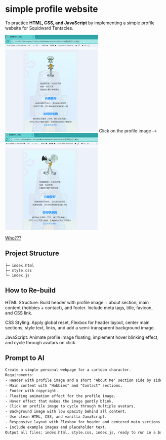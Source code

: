# simple profile website

To practice **HTML, CSS, and JavaScript** by implementing a simple profile website for Squidward Tentacles.

<img src="./images/screenshot1.png" alt="Breakout Screenshot" width="300"> Click on the profile image-->
<img src="./images/screenshot2.png" alt="Breakout Screenshot" width="300">

[Who???](https://spongebob.fandom.com/wiki/Squidward_Tentacles)

## Project Structure

```
├─ index.html
├─ style.css
└─ index.js
```

## How to Re-build

HTML Structure: Build header with profile image + about section, main content (hobbies + contact), and footer. Include meta tags, title, favicon, and CSS link.

CSS Styling: Apply global reset, Flexbox for header layout, center main sections, style text, links, and add a semi-transparent background image.

JavaScript: Animate profile image floating, implement hover blinking effect, and cycle through avatars on click.

## Prompt to AI

```txt
Create a simple personal webpage for a cartoon character.
Requirements:
- Header with profile image and a short "About Me" section side by side.
- Main content with "Hobbies" and "Contact" sections.
- Footer with copyright.
- Floating animation effect for the profile image.
- Hover effect that makes the image gently blink.
- Click on profile image to cycle through multiple avatars.
- Background image with low opacity behind all content.
- Use clean HTML, CSS, and vanilla JavaScript.
- Responsive layout with Flexbox for header and centered main sections.
- Include example images and placeholder text.
Output all files: index.html, style.css, index.js, ready to run in a browser.
```
